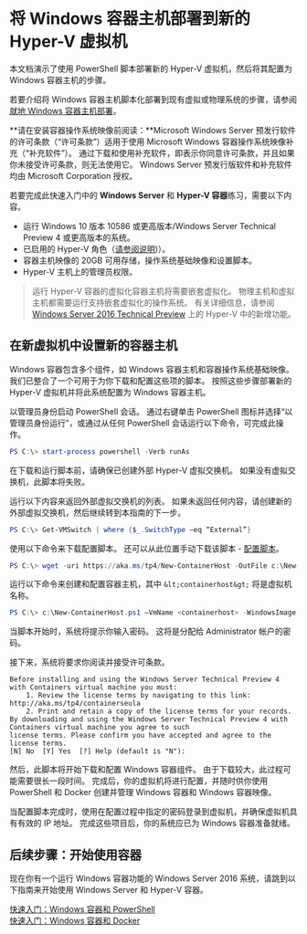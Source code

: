 # 将 Windows 容器主机部署到新的 Hyper-V 虚拟机

本文档演示了使用 PowerShell 脚本部署新的 Hyper-V 虚拟机，然后将其配置为 Windows 容器主机的步骤。

若要介绍将 Windows 容器主机脚本化部署到现有虚拟或物理系统的步骤，请参阅[就地 Windows 容器主机部署](./inplace_setup.md)。

**请在安装容器操作系统映像前阅读：**Microsoft Windows Server 预发行软件的许可条款（“许可条款”）适用于使用 Microsoft Windows 容器操作系统映像补充（“补充软件”）。 通过下载和使用补充软件，即表示你同意许可条款，并且如果你未接受许可条款，则无法使用它。 Windows Server 预发行版软件和补充软件均由 Microsoft Corporation 授权。

若要完成此快速入门中的 **Windows Server** 和 **Hyper-V 容器**练习，需要以下内容。

* 运行 Windows 10 版本 10586 或更高版本/Windows Server Technical Preview 4 或更高版本的系统。
* 已启用的 Hyper-V 角色（[请参阅说明](https://msdn.microsoft.com/virtualization/hyperv_on_windows/quick_start/walkthrough_install#UsingPowerShell))）。
* 容器主机映像的 20GB 可用存储，操作系统基础映像和设置脚本。
* Hyper-V 主机上的管理员权限。

> 运行 Hyper-V 容器的虚拟化容器主机将需要嵌套虚拟化。 物理主机和虚拟主机都需要运行支持嵌套虚拟化的操作系统。 有关详细信息，请参阅 [Windows Server 2016 Technical Preview](https://technet.microsoft.com/library/dn765471.aspx#BKMK_nested) 上的 Hyper-V 中的新增功能。

## 在新虚拟机中设置新的容器主机

Windows 容器包含多个组件，如 Windows 容器主机和容器操作系统基础映像。 我们已整合了一个可用于为你下载和配置这些项的脚本。 按照这些步骤部署新的 Hyper-V 虚拟机并将此系统配置为 Windows 容器主机。

以管理员身份启动 PowerShell 会话。 通过右键单击 PowerShell 图标并选择“以管理员身份运行”，或通过从任何 PowerShell 会话运行以下命令，可完成此操作。

``` powershell
PS C:\> start-process powershell -Verb runAs
```

在下载和运行脚本前，请确保已创建外部 Hyper-V 虚拟交换机。 如果没有虚拟交换机，此脚本将失败。

运行以下内容来返回外部虚拟交换机的列表。 如果未返回任何内容，请创建新的外部虚拟交换机，然后继续转到本指南的下一步。

```powershell
PS C:\> Get-VMSwitch | where {$_.SwitchType –eq “External”}
```

使用以下命令来下载配置脚本。 还可以从此位置手动下载该脚本 - [配置脚本](https://aka.ms/tp4/New-ContainerHost)。

``` PowerShell
PS C:\> wget -uri https://aka.ms/tp4/New-ContainerHost -OutFile c:\New-ContainerHost.ps1
```

运行以下命令来创建和配置容器主机，其中 `&lt;containerhost&gt;` 将是虚拟机名称。

``` powershell
PS C:\> c:\New-ContainerHost.ps1 –VmName <containerhost> -WindowsImage ServerDatacenterCore -Hyperv
```

当脚本开始时，系统将提示你输入密码。 这将是分配给 Administrator 帐户的密码。

接下来，系统将要求你阅读并接受许可条款。

```
Before installing and using the Windows Server Technical Preview 4 with Containers virtual machine you must:
    1. Review the license terms by navigating to this link: http://aka.ms/tp4/containerseula
    2. Print and retain a copy of the license terms for your records.
By downloading and using the Windows Server Technical Preview 4 with Containers virtual machine you agree to such
license terms. Please confirm you have accepted and agree to the license terms.
[N] No  [Y] Yes  [?] Help (default is "N"):
```

然后，此脚本将开始下载和配置 Windows 容器组件。 由于下载较大，此过程可能需要很长一段时间。 完成后，你的虚拟机将进行配置，并随时供你使用 PowerShell 和 Docker 创建并管理 Windows 容器和 Windows 容器映像。

当配置脚本完成时，使用在配置过程中指定的密码登录到虚拟机，并确保虚拟机具有有效的 IP 地址。 完成这些项目后，你的系统应已为 Windows 容器准备就绪。

## 后续步骤：开始使用容器

现在你有一个运行 Windows 容器功能的 Windows Server 2016 系统，请跳到以下指南来开始使用 Windows Server 和 Hyper-V 容器。

[快速入门：Windows 容器和 PowerShell](./manage_powershell.md)  
[快速入门：Windows 容器和 Docker](./manage_docker.md)




<!--HONumber=Jan16_HO2-->
